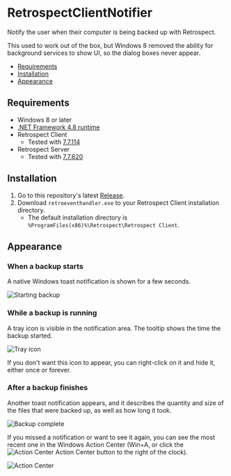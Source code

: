 RetrospectClientNotifier
===

Notify the user when their computer is being backed up with Retrospect.

This used to work out of the box, but Windows 8 removed the ability for background services to show UI, so the dialog boxes never appear.

<!-- MarkdownTOC autolink="true" bracket="round" autoanchor="true" levels="1,2" -->

- [Requirements](#requirements)
- [Installation](#installation)
- [Appearance](#appearance)

<!-- /MarkdownTOC -->

<a id="requirements"></a>
## Requirements
- Windows 8 or later
- [.NET Framework 4.8 runtime](https://dotnet.microsoft.com/download/dotnet-framework/net48)
- Retrospect Client
    - Tested with [7.7.114](https://www.retrospect.com/en/support/archived)
- Retrospect Server
    - Tested with [7.7.620](https://www.retrospect.com/en/support/archived)

<a id="installation"></a>
## Installation
1. Go to this repository's latest [Release](https://github.com/Aldaviva/RetrospectClientNotifier/releases/latest).
1. Download `retroeventhandler.exe` to your Retrospect Client installation directory.
    - The default installation directory is `%ProgramFiles(x86)%\Retrospect\Retrospect Client`.

<a id="appearance"></a>
## Appearance

<a id="when-a-backup-starts"></a>
### When a backup starts

A native Windows toast notification is shown for a few seconds.

![Starting backup](https://i.imgur.com/g8mmFz4.png)

<a id="while-a-backup-is-running"></a>
### While a backup is running

A tray icon is visible in the notification area. The tooltip shows the time the backup started.

![Tray icon](https://i.imgur.com/NcydDft.png)

If you don't want this icon to appear, you can right-click on it and hide it, either once or forever.

<a id="after-a-backup-finishes"></a>
### After a backup finishes

Another toast notification appears, and it describes the quantity and size of the files that were backed up, as well as how long it took.

![Backup complete](https://i.imgur.com/NLiZbq2.png)

If you missed a notification or want to see it again, you can see the most recent one in the Windows Action Center (Win+A, or click the ![Action Center](https://www.tenforums.com/attachments/tutorials/115951d1485975474-open-action-center-windows-10-a-new_notification.png) Action Center button to the right of the clock).

![Action Center](https://i.imgur.com/veBf7DM.png)